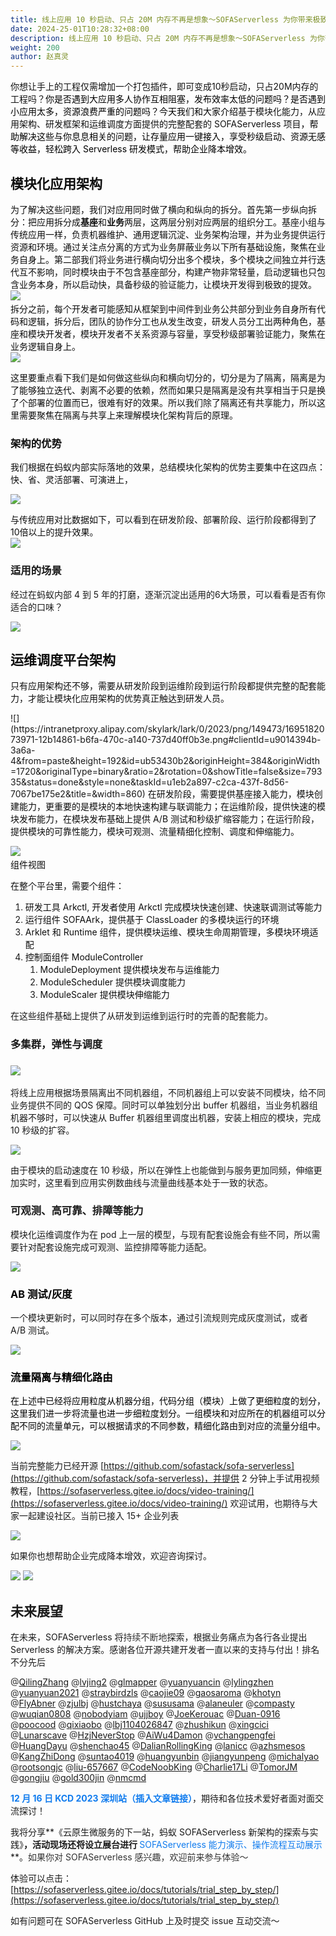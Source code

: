```yaml
---
title: 线上应用 10 秒启动、只占 20M 内存不再是想象～SOFAServerless 为你带来极致研发体验
date: 2024-25-01T10:28:32+08:00
description: 线上应用 10 秒启动、只占 20M 内存不再是想象～SOFAServerless 为你带来极致研发体验
weight: 200
author: 赵真灵
---
```



<font style="color:rgb(18, 18, 18);">你想让手上的工程仅需增加一个打包插件，即可变成10秒启动，只占20M内存的工程吗？</font><font style="color:rgb(0, 0, 0);">你是否遇到大应用多人协作互相阻塞，发布效率太低的问题吗？是否遇到小应用太多，资源浪费严重的问题吗？今天我们和大家介绍</font><font style="color:rgb(18, 18, 18);">基于模块化能力，从应用架构、研发框架和运维调度方面提供的完整配套的 SOFAServerless 项目</font><font style="color:rgb(0, 0, 0);">，帮助解决这些与你息息相关的问题，让存量应用一键接入，享受秒级启动、资源无感等收益，轻松跨入 Serverless 研发模式，帮助企业降本增效。</font>

## <font style="color:rgba(0, 0, 0, 0.95);">模块化应用架构</font>
<font style="color:rgba(0, 0, 0, 0.95);">为了解决这些问题，我们对应用同时做了横向和纵向的拆分。首先第一步纵向拆分：把应用拆分成</font>**<font style="color:rgba(0, 0, 0, 0.95);">基座</font>**<font style="color:rgba(0, 0, 0, 0.95);">和</font>**<font style="color:rgba(0, 0, 0, 0.95);">业务</font>**<font style="color:rgba(0, 0, 0, 0.95);">两层，这两层分别对应两层的组织分工。基座小组与传统应用一样，负责机器维护、通用逻辑沉淀、业务架构治理，并为业务提供运行资源和环境。通过关注点分离的方式为业务屏蔽业务以下所有基础设施，聚焦在业务自身上。第二部我们将业务进行横向切分出多个模块，多个模块之间独立并行迭代互不影响，同时模块由于不包含基座部分，构建产物非常轻量，启动逻辑也只包含业务本身，所以启动快，具备秒级的验证能力，让模块开发得到极致的提效。  
</font>![](https://intranetproxy.alipay.com/skylark/lark/0/2023/png/149473/1695131313965-18385213-eded-4a6b-b554-db5312fa2c9d.png#clientId=ua84a92a5-30aa-4&from=paste&height=431&id=udb6b29d5&originHeight=862&originWidth=3448&originalType=binary&ratio=2&rotation=0&showTitle=false&size=192627&status=done&style=none&taskId=u9a114a24-0887-48d9-87b2-57d3e15eb80&title=&width=1724)<font style="color:rgba(0, 0, 0, 0.95);">  
</font><font style="color:rgba(0, 0, 0, 0.95);">拆分之前，每个开发者可能感知从框架到中间件到业务公共部分到业务自身所有代码和逻辑，拆分后，团队的协作分工也从发生改变，研发人员分工出两种角色，基座和模块开发者，模块开发者不关系资源与容量，享受秒级部署验证能力，聚焦在业务逻辑自身上。  
</font>![](https://intranetproxy.alipay.com/skylark/lark/0/2023/png/149473/1695131554610-ef5c4a2f-0080-45eb-8fed-55fdf5d827f9.png#clientId=ua84a92a5-30aa-4&from=paste&height=459&id=u7227f759&originHeight=918&originWidth=3714&originalType=binary&ratio=2&rotation=0&showTitle=false&size=309179&status=done&style=none&taskId=u12307968-2a79-4f77-9c78-e976399c60e&title=&width=1857)

<font style="color:rgba(0, 0, 0, 0.95);">这里要重点看下我们是如何做这些纵向和横向切分的，切分是为了隔离，隔离是为了能够独立迭代、剥离不必要的依赖，然而如果只是隔离是没有共享相当于只是换了个部署的位置而已，很难有好的效果。所以我们除了隔离还有共享能力，所以这里需要聚焦在隔离与共享上来理解模块化架构背后的原理。</font>

### <font style="color:rgba(0, 0, 0, 0.95);">架构的优势</font>
<font style="color:rgba(0, 0, 0, 0.95);">我们根据在蚂蚁内部实际落地的效果，总结模块化架构的优势主要集中在这四点：快、省、灵活部署、可演进上，</font>

![](https://intranetproxy.alipay.com/skylark/lark/0/2023/png/149473/1701399487160-11d81716-494a-41e2-bbce-4a79beef470b.png)

<font style="color:rgba(0, 0, 0, 0.95);">与传统应用对比数据如下，可以看到在研发阶段、部署阶段、运行阶段都得到了10倍以上的提升效果。  
</font>![](https://intranetproxy.alipay.com/skylark/lark/0/2023/png/149473/1695180250909-f5eca1b3-c416-4bac-9732-549a9bed8b87.png#clientId=ueb39d37f-ca7b-4&from=paste&height=261&id=u8907b613&originHeight=522&originWidth=2838&originalType=binary&ratio=2&rotation=0&showTitle=false&size=219589&status=done&style=none&taskId=ua4b2bd1b-a75f-4945-abce-68826a43377&title=&width=1419)



### 适用的场景
经过在蚂蚁内部 4 到 5 年的打磨，逐渐沉淀出适用的6大场景，可以看看是否有你适合的口味？

![](https://intranetproxy.alipay.com/skylark/lark/0/2023/png/149473/1701427273311-8c954fd1-fe91-446d-935e-1b8d718bd55e.png)

## <font style="color:rgba(0, 0, 0, 0.95);">运维调度平台架构</font>
<font style="color:rgba(0, 0, 0, 0.95);">只有应用架构还不够，需要从研发阶段到运维阶段到运行阶段都提供完整的配套能力，才能让模块化应用架构的优势真正触达到研发人员。</font>

<font style="color:rgba(0, 0, 0, 0.95);">  
</font>![](https://intranetproxy.alipay.com/skylark/lark/0/2023/png/149473/1695182073971-12b14861-b6fa-470c-a140-737d40ff0b3e.png#clientId=u9014394b-3a6a-4&from=paste&height=192&id=ub53430b2&originHeight=384&originWidth=1720&originalType=binary&ratio=2&rotation=0&showTitle=false&size=79335&status=done&style=none&taskId=u1eb2a897-c2ca-437f-8d56-7067be175e2&title=&width=860)

<font style="color:rgba(0, 0, 0, 0.95);">  
</font><font style="color:rgba(0, 0, 0, 0.95);">在研发阶段，需要提供基座接入能力，模块创建能力，更重要的是模块的本地快速构建与联调能力；在运维阶段，提供快速的模块发布能力，在模块发布基础上提供 A/B 测试和秒级扩缩容能力；在运行阶段，提供模块的可靠性能力，模块可观测、流量精细化控制、调度和伸缩能力。</font>

<font style="color:rgba(0, 0, 0, 0.95);"></font>

![](https://intranetproxy.alipay.com/skylark/lark/0/2023/png/149473/1695182125970-f9529014-0386-4922-b8eb-5d0c82a7e5d8.png#clientId=u9014394b-3a6a-4&from=paste&height=370&id=uf365ffd8&originHeight=740&originWidth=2096&originalType=binary&ratio=2&rotation=0&showTitle=false&size=242246&status=done&style=none&taskId=uf07de18d-931e-4ffd-9540-d4be10de3e7&title=&width=1048)<font style="color:rgba(0, 0, 0, 0.95);">  
</font><font style="color:rgba(0, 0, 0, 0.95);">组件视图</font>

<font style="color:rgba(0, 0, 0, 0.95);">在整个平台里，需要个组件：</font>

1. <font style="color:rgba(0, 0, 0, 0.95);">研发工具 Arkctl, 开发者使用 Arkctl 完成模块快速创建、快速联调测试等能力</font>
2. <font style="color:rgba(0, 0, 0, 0.95);">运行组件 SOFAArk，提供基于 ClassLoader 的多模块运行的环境</font>
3. <font style="color:rgba(0, 0, 0, 0.95);">Arklet 和 Runtime 组件，提供模块运维、模块生命周期管理，多模块环境适配</font>
4. <font style="color:rgba(0, 0, 0, 0.95);">控制面组件 ModuleController</font>
    1. <font style="color:rgba(0, 0, 0, 0.95);">ModuleDeployment 提供模块发布与运维能力</font>
    2. <font style="color:rgba(0, 0, 0, 0.95);">ModuleScheduler 提供模块调度能力</font>
    3. <font style="color:rgba(0, 0, 0, 0.95);">ModuleScaler 提供模块伸缩能力</font>

在这些组件基础上提供了从研发到运维到运行时的完善的配套能力。

### 多集群，弹性与调度
### ![](https://intranetproxy.alipay.com/skylark/lark/0/2023/png/149473/1701404774158-9b98bfea-680c-4207-9385-5274b838266a.png)


将线上应用根据场景隔离出不同机器组，不同机器组上可以安装不同模块，给不同业务提供不同的 QOS 保障。同时可以单独划分出 buffer 机器组，当业务机器组机器不够时，可以快速从 Buffer 机器组里调度出机器，安装上相应的模块，完成 10 秒级的扩容。

![](https://intranetproxy.alipay.com/skylark/lark/0/2023/png/149473/1701404586909-ce2aa71c-a3a3-4d0b-831e-d48b2a241b02.png)

由于模块的启动速度在 10 秒级，所以在弹性上也能做到与服务更加同频，伸缩更加实时，这里看到应用实例数曲线与流量曲线基本处于一致的状态。



### 可观测、高可靠、排障等能力
模块化运维调度作为在 pod 上一层的模型，与现有配套设施会有些不同，所以需要针对配套设施完成可观测、监控排障等能力适配。

![](https://intranetproxy.alipay.com/skylark/lark/0/2023/png/149473/1701402418146-d48db144-5162-4187-beff-86012a61231b.png)

### <font style="color:black;">AB 测试/灰度</font>
一个模块更新时，可以同时存在多个版本，通过引流规则完成灰度测试，或者 A/B 测试。

![](https://intranetproxy.alipay.com/skylark/lark/0/2023/png/149473/1701402447957-961e18fe-65bd-4b3c-ba92-17b83c0f9667.png)



### <font style="color:black;">流量隔离与精细化路由</font>
<font style="color:black;">在上述中已经将应用粒度从机器分组，代码分组（模块）上做了更细粒度的划分，这里我们进一步将流量也进一步细粒度划分。一组模块和对应所在的机器组可以分配不同的流量单元，可以根据请求的不同参数，精细化路由到对应的流量分组中。</font>

![](https://intranetproxy.alipay.com/skylark/lark/0/2023/png/149473/1701402510492-3a5b591f-e849-4a04-828f-390defdb287a.png)



当前完整能力已经开源 [https://github.com/sofastack/sofa-serverless](https://github.com/sofastack/sofa-serverless)，并提供 2 分钟上手试用视频教程，[https://sofaserverless.gitee.io/docs/video-training/](https://sofaserverless.gitee.io/docs/video-training/) 欢迎试用，也期待与大家一起建设社区。当前已接入 15+ 企业列表



![](https://intranetproxy.alipay.com/skylark/lark/0/2023/png/149473/1701426083430-a311a783-0d3f-4763-a0eb-22b2946038b1.png)

如果你也想帮助企业完成降本增效，欢迎咨询探讨。

![](https://intranetproxy.alipay.com/skylark/lark/0/2023/png/149473/1701402889393-7438ac03-47d2-4015-8bfe-d6f085e6ab71.png) ![](https://intranetproxy.alipay.com/skylark/lark/0/2023/png/149473/1701402909610-02f40205-3539-4d79-b078-9d87e41edcf9.png)

## 未来展望
在未来，SOFAServerless 将<font style="color:rgb(51, 51, 51);">持续不断地</font>探索<font style="color:rgba(0, 0, 0, 0.9);">，根据业务痛点为各行各业提出 Serverless 的解决方案。</font>感谢各位开源共建开发者一直以来的支持与付出！排名不分先后

<font style="color:rgb(51, 51, 51);">@</font>[QilingZhang](https://github.com/QilingZhang)<font style="color:rgb(51, 51, 51);"> @</font>[lvjing2](https://github.com/lvjing2)<font style="color:rgb(51, 51, 51);"> @</font>[glmapper](https://github.com/glmapper)<font style="color:rgb(51, 51, 51);"> @</font>[yuanyuancin](https://github.com/yuanyuancin)<font style="color:rgb(51, 51, 51);"> @</font>[lylingzhen](https://github.com/lylingzhen)<font style="color:rgb(51, 51, 51);"> @</font>[yuanyuan2021](https://github.com/yuanyuan2021)<font style="color:rgb(51, 51, 51);"> @</font>[straybirdzls](https://github.com/straybirdzls)<font style="color:rgb(51, 51, 51);"> @</font>[caojie09](https://github.com/caojie09)<font style="color:rgb(51, 51, 51);"> @</font>[gaosaroma](https://github.com/gaosaroma)<font style="color:rgb(51, 51, 51);"> @</font>[khotyn](https://github.com/khotyn)<font style="color:rgb(51, 51, 51);"> @</font>[FlyAbner](https://github.com/FlyAbner)<font style="color:rgb(51, 51, 51);"> @</font>[zjulbj](https://github.com/zjulbj)<font style="color:rgb(51, 51, 51);"> @</font>[hustchaya](https://github.com/hustchaya)<font style="color:rgb(51, 51, 51);"> @</font>[sususama](https://github.com/sususama)<font style="color:rgb(51, 51, 51);"> @</font>[alaneuler](https://github.com/alaneuler)<font style="color:rgb(51, 51, 51);"> @</font>[compasty](https://github.com/compasty)<font style="color:rgb(51, 51, 51);"> @</font>[wuqian0808](https://github.com/wuqian0808)<font style="color:rgb(51, 51, 51);"> @</font>[nobodyiam](https://github.com/nobodyiam)<font style="color:rgb(51, 51, 51);"> @</font>[ujjboy](https://github.com/ujjboy)<font style="color:rgb(51, 51, 51);"> @</font>[JoeKerouac](https://github.com/JoeKerouac)<font style="color:rgb(51, 51, 51);"> @</font>[Duan-0916](https://github.com/Duan-0916)<font style="color:rgb(51, 51, 51);"> @</font>[poocood](https://github.com/poocood)<font style="color:rgb(51, 51, 51);"> @</font>[qixiaobo](https://github.com/qixiaobo)<font style="color:rgb(51, 51, 51);"> @</font>[lbj1104026847](https://github.com/lbj1104026847)<font style="color:rgb(51, 51, 51);"> @</font>[zhushikun](https://github.com/zhushikun)<font style="color:rgb(51, 51, 51);"> @</font>[xingcici](https://github.com/xingcici)<font style="color:rgb(51, 51, 51);"> @</font>[Lunarscave](https://github.com/Lunarscave)<font style="color:rgb(51, 51, 51);"> @</font>[HzjNeverStop](https://github.com/HzjNeverStop)<font style="color:rgb(51, 51, 51);"> @</font>[AiWu4Damon](https://github.com/AiWu4Damon)<font style="color:rgb(51, 51, 51);"> @</font>[vchangpengfei](https://github.com/vchangpengfei)<font style="color:rgb(51, 51, 51);"> @</font>[HuangDayu](https://github.com/HuangDayu)<font style="color:rgb(51, 51, 51);"> @</font>[shenchao45](https://github.com/shenchao45)<font style="color:rgb(51, 51, 51);"> @</font>[DalianRollingKing](https://github.com/DalianRollingKing)<font style="color:rgb(51, 51, 51);"> @</font>[lanicc](https://github.com/lanicc)<font style="color:rgb(51, 51, 51);"> @</font>[azhsmesos](https://github.com/azhsmesos)<font style="color:rgb(51, 51, 51);"> @</font>[KangZhiDong](https://github.com/KangZhiDong)<font style="color:rgb(51, 51, 51);"> @</font>[suntao4019](https://github.com/suntao4019)<font style="color:rgb(51, 51, 51);"> @</font>[huangyunbin](https://github.com/huangyunbin)<font style="color:rgb(51, 51, 51);"> @</font>[jiangyunpeng](https://github.com/jiangyunpeng)<font style="color:rgb(51, 51, 51);"> @</font>[michalyao](https://github.com/michalyao)<font style="color:rgb(51, 51, 51);"> @</font>[rootsongjc](https://github.com/rootsongjc)<font style="color:rgb(51, 51, 51);"> @</font>[liu-657667](https://github.com/liu-657667)<font style="color:rgb(51, 51, 51);"> @</font>[CodeNoobKing](https://github.com/CodeNoobKing)<font style="color:rgb(51, 51, 51);"> @</font>[Charlie17Li](https://github.com/Charlie17Li)<font style="color:rgb(51, 51, 51);"> @</font>[TomorJM](https://github.com/TomorJM)<font style="color:rgb(51, 51, 51);"> @</font>[gongjiu](https://github.com/gongjiu)<font style="color:rgb(51, 51, 51);"> @</font>[gold300jin](https://github.com/gold300jin)<font style="color:rgb(51, 51, 51);"> @</font>[nmcmd](https://github.com/nmcmd)

**<font style="color:#117CEE;">12 月 16 日 KCD 2023 深圳站（插入文章链接）</font>**，期待和各位技术爱好者面对面交流探讨！

我将分享**《云原生微服务的下一站，蚂蚁 SOFAServerless 新架构的探索与实践》**，<font style="color:rgba(0, 0, 0, 0.9);">活动现场还将设立展台进行</font><font style="color:#117CEE;"> </font>**<font style="color:#117CEE;">SOFAServerless 能力演示、操作流程互动展示</font>**<font style="color:rgba(0, 0, 0, 0.9);">。</font><font style="color:rgb(51, 51, 51);">如果你对 SOFAServerless 感兴趣，欢迎前来参与体验～</font>

体验可以点击：[https://sofaserverless.gitee.io/docs/tutorials/trial_step_by_step/](https://sofaserverless.gitee.io/docs/tutorials/trial_step_by_step/)

如有问题可在 SOFAServerless GitHub 上及时提交 issue 互动交流～




<font style="color:rgba(0, 0, 0, 0.95);"></font>
